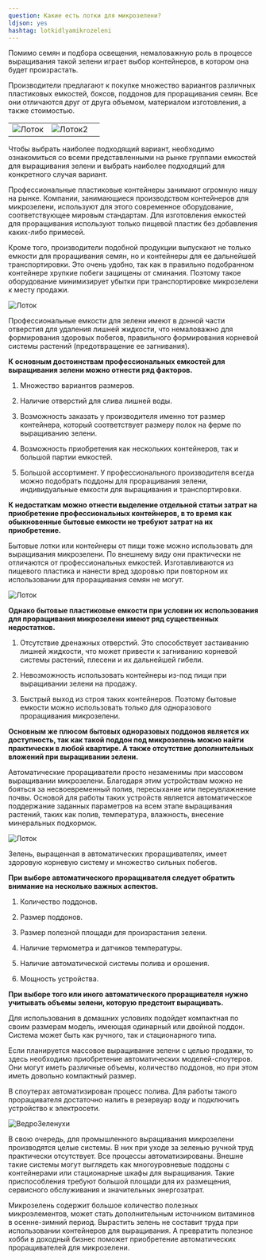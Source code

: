 ```yaml
---
question: Какие есть лотки для микрозелени?
ldjson: yes 
hashtag: lotkidlyamikrozeleni
---
```


Помимо семян и подбора освещения, немаловажную роль в процессе выращивания такой зелени играет выбор контейнеров, в котором она будет произрастать.

Производители предлагают к покупке множество вариантов различных пластиковых емкостей, боксов, поддонов для проращивания семян. Все они отличаются друг от друга объемом, материалом изготовления, а также стоимостью.

|  |  |  | 
| :---    | :-----  | :-----   
|![Лоток](https://github.com/stufently/mikrozelenfaq.ru/blob/main/assets/images/lotok1.jpg?raw=true)|![Лоток2](https://github.com/stufently/mikrozelenfaq.ru/blob/main/assets/images/lotok2.webp?raw=true) 

Чтобы выбрать наиболее подходящий вариант, необходимо ознакомиться со всеми представленными на рынке группами емкостей для выращивания зелени и выбрать наиболее подходящий для конкретного случая вариант.

Профессиональные пластиковые контейнеры занимают огромную нишу на рынке. Компании, занимающиеся производством контейнеров для микрозелени, используют для этого современное оборудование, соответствующее мировым стандартам. Для изготовления емкостей для проращивания используют только пищевой пластик без добавления каких-либо примесей.

Кроме того, производители подобной продукции выпускают не только емкости для проращивания семян, но и контейнеры для ее дальнейшей транспортировки. Это очень удобно, так как в правильно подобранном контейнере хрупкие побеги защищены от сминания. Поэтому такое оборудование минимизирует убытки при транспортировке микрозелени к месту продажи.

![Лоток](https://mikrozelenfaq.ru/assets/images/lotokdlymk.jpg)

Профессиональные емкости для зелени имеют в донной части отверстия для удаления лишней жидкости, что немаловажно для формирования здоровых побегов, правильного формирования корневой системы растений (предотвращение ее загнивания).

**К основным достоинствам профессиональных емкостей для выращивания зелени можно отнести ряд факторов.**

1. Множество вариантов размеров.

2. Наличие отверстий для слива лишней воды.

3. Возможность заказать у производителя именно тот размер контейнера, который соответствует размеру полок на ферме по выращиванию зелени.

4. Возможность приобретения как нескольких контейнеров, так и большой партии емкостей.

5. Большой ассортимент. У профессионального производителя всегда можно подобрать поддоны для проращивания зелени, индивидуальные емкости для выращивания и транспортировки.

**К недостаткам можно отнести выделение отдельной статьи затрат на приобретение профессиональных контейнеров, в то время как обыкновенные бытовые емкости не требуют затрат на их приобретение.**

Бытовые лотки или контейнеры от пищи тоже можно использовать для выращивания микрозелени. По внешнему виду они практически не отличаются от профессиональных емкостей. Изготавливаются из пищевого пластика и нанести вред здоровью при повторном их использовании для проращивания семян не могут.

![Лоток](https://mikrozelenfaq.ru/assets/images/lotokkok.jpg)

**Однако бытовые пластиковые емкости при условии их использования для проращивания микрозелени имеют ряд существенных недостатков.**

1. Отсутствие дренажных отверстий. Это способствует застаиванию лишней жидкости, что может привести к загниванию корневой системы растений, плесени и их дальнейшей гибели.

2. Невозможность использовать контейнеры из-под пищи при выращивании зелени на продажу.

3. Быстрый выход из строя таких контейнеров. Поэтому бытовые емкости можно использовать только для одноразового проращивания микрозелени.

**Основным же плюсом бытовых одноразовых поддонов является их доступность, так как такой поддон под микрозелень можно найти практически в любой квартире. А также отсутствие дополнительных вложений при выращивании зелени.**

Автоматические проращиватели просто незаменимы при массовом выращивании микрозелени. Благодаря этим устройствам можно не бояться за несвоевременный полив, пересыхание или переувлажнение почвы. Основой для работы таких устройств является автоматическое поддержание заданных параметров на всем этапе выращивания растений, таких как полив, температура, влажность, внесение минеральных подкормок.

![Лоток](https://mikrozelenfaq.ru/assets/images/lotokkrasiviy.jpg)

Зелень, выращенная в автоматических проращивателях, имеет здоровую корневую систему и множество сильных побегов.

**При выборе автоматического проращивателя следует обратить внимание на несколько важных аспектов.**

1. Количество поддонов.

2. Размер поддонов.

3. Размер полезной площади для произрастания зелени.

4. Наличие термометра и датчиков температуры.

5. Наличие автоматической системы полива и орошения.

6. Мощность устройства.

**При выборе того или иного автоматического проращивателя нужно учитывать объемы зелени, которую предстоит выращивать.**

Для использования в домашних условиях подойдет компактная по своим размерам модель, имеющая одинарный или двойной поддон. Система может быть как ручного, так и стационарного типа.

Если планируется массовое выращивание зелени с целью продажи, то здесь необходимо приобретение автоматических моделей-споутеров. Они могут иметь различные объемы, количество поддонов, но при этом иметь довольно компактный размер.

В споутерах автоматизирован процесс полива. Для работы такого проращивателя достаточно налить в резервуар воду и подключить устройство к электросети.

![ВедроЗеленухи](https://mikrozelenfaq.ru/assets/images/zelenmk.jpg)

В свою очередь, для промышленного выращивания микрозелени производятся целые системы. В них при уходе за зеленью ручной труд практически отсутствует. Все процессы автоматизированы. Внешне такие системы могут выглядеть как многоуровневые поддоны с контейнерами или стационарные шкафы для выращивания. Такие приспособления требуют большой площади для их размещения, сервисного обслуживания и значительных энергозатрат.

Микрозелень содержит большое количество полезных микроэлементов, может стать дополнительным источником витаминов в осенне-зимний период. Вырастить зелень не составит труда при использовании контейнеров для выращивания. А превратить полезное хобби в доходный бизнес поможет приобретение автоматических проращивателей для микрозелени.



